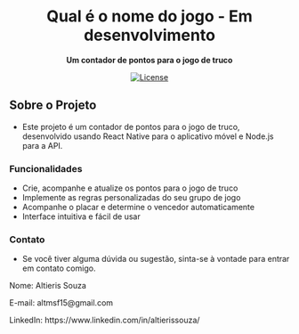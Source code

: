 <h1 align="center">Qual é o nome do jogo - Em desenvolvimento</h1>

<p align="center">
  <strong>Um contador de pontos para o jogo de truco</strong>
</p>

<p align="center">
  <a href="https://github.com/your_username/qual-e-o-nome-do-jogo/LICENSE">
    <img src="https://img.shields.io/badge/License-MIT-yellow.svg" alt="License" />
  </a>
</p>

## Sobre o Projeto

- Este projeto é um contador de pontos para o jogo de truco, desenvolvido usando React Native para o aplicativo móvel e Node.js para a API.

### Funcionalidades

- Crie, acompanhe e atualize os pontos para o jogo de truco
- Implemente as regras personalizadas do seu grupo de jogo
- Acompanhe o placar e determine o vencedor automaticamente
- Interface intuitiva e fácil de usar

### Contato

- Se você tiver alguma dúvida ou sugestão, sinta-se à vontade para entrar em contato comigo.

<p>Nome: Altieris Souza</p>
<p>E-mail: altmsf15@gmail.com</p>
<p>LinkedIn: https://www.linkedin.com/in/altierissouza/</p>
